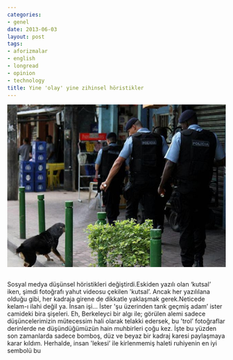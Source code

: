 ```yaml
---
categories:
- genel
date: 2013-06-03
layout: post
tags:
- aforizmalar
- english
- longread
- opinion
- technology
title: Yine 'olay' yine zihinsel höristikler
---
```


  

![](/images/kopege-biber-gazi-sikan-polis.jpg)

  

|  |  |
| --- | --- |

Sosyal medya düşünsel höristikleri değiştirdi.Eskiden yazılı olan ‘kutsal’ iken, şimdi fotoğrafı yahut videosu çekilen 'kutsal’. Ancak her yazılılana olduğu gibi, her kadraja girene de dikkatle yaklaşmak gerek.Neticede kelam-ı ilahi değil ya. İnsan işi… İster 'şu üzerinden tank geçmiş adam’ ister camideki bira şişeleri. Eh, Berkeleyci bir algı ile; görülen alemi sadece düşüncelerimizin mütecessim hali olarak telakki edersek, bu 'trol’ fotoğraflar derinlerde ne düşündüğümüzün hain muhbirleri çoğu kez. İşte bu yüzden son zamanlarda sadece bomboş, düz ve beyaz bir kadraj karesi paylaşmaya karar kıldım. Herhalde, insan 'lekesi’ ile kirlenmemiş haleti ruhiyenin en iyi sembolü bu
